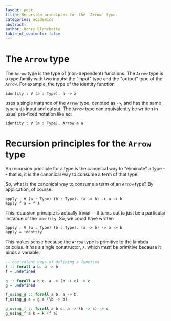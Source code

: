 ```yaml
---
layout: post
title: Recursion principles for the `Arrow` type.
categories: academics
abstract:
author: Henry Blanchette
table_of_contents: false
---
```


# The `Arrow` type

The `Arrow` type is the type of (non-dependent) functions. The `Arrow` type is a
type family with two inputs: the "input" type and the "output" type of the
`Arrow`. For example, the type of the identity function

```
identity : ∀ (a : Type). a -> a
```

uses a single instance of the `Arrow` type, denoted as `->`, and has the same
type `a` as input and output. The `Arrow` type can equivalently be written in
usual pre-fixed notation like so:

```
identity : ∀ (a : Type). Arrow a a
```

# Recursion principles for the `Arrow` type

An recursion principle for a type is the canonical way to "eliminate" a type --
that is, it is the canonical way to consume a term of that type.

So, what is the canonical way to consume a term of an `Arrow` type? By
application, of course.

```
apply : ∀ (a : Type) (b : Type). (a -> b) -> a -> b
apply f a = f a
```

This recursion principle is actually trivial -- it turns out to just be a
particular instance of the `identity`. So, we could have written

```
apply : ∀ (a : Type) (b : Type). (a -> b) -> a -> b
apply = identity
```

This makes sense because the `Arrow` type is primitive to the lambda calculus.
It has a single constructor, `λ`, which must be primitive because it binds a
variable.

<!-- Suppose, rather than the usual `λ` we used a different primitive `υ` which works
as follows: `a υ x . b` encodes the application `(λ x . b) a`. Then we can write recover `apply` without using `λ` like so:

```
apply : ∀ (a : Type) (b : Type). (a -> b) -> a -> b
apply =
``` -->

<!-- Are there any other less-trivial recursion principles for the `Arrow` type?
Consider the following:

```
xxx : ∀ (a : Type) (b : Type) (c : Type). a -> (b -> c) -> c
xxx a k =
``` -->

```haskell
-- equivalent ways of defining a function
f :: forall a b. a -> b
f = undefined

g :: forall a b c. a -> (b -> c) -> c
g = undefined

f_using_g :: forall a b. a -> b
f_using_g a = g a (\b -> b)

g_using_f :: forall a b c. a -> (b -> c) -> c
g_using_f a k = k (f a)
```
